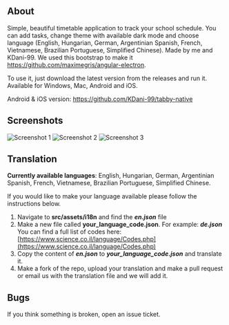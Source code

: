 ## About
Simple, beautiful timetable application to track your school schedule. You can add tasks, change theme with available dark mode and choose language (English, Hungarian, German, Argentinian Spanish, French, Vietnamese, Brazilian Portuguese, Simplified Chinese).
Made by me and KDani-99. We used this bootstrap to make it https://github.com/maximegris/angular-electron.

To use it, just download the latest version from the releases and run it.
Available for Windows, Mac, Android and iOS.

Android & iOS version: https://github.com/KDani-99/tabby-native

## Screenshots

![Screenshot 1](/src/screenshots/1.png)
![Screenshot 2](/src/screenshots/2.png)
![Screenshot 3](/src/screenshots/3.png)

## Translation
**Currently available languages**: English, Hungarian, German, Argentinian Spanish, French, Vietnamese, Brazilian Portuguese, Simplified Chinese.

If you would like to make your language available please follow the instructions below.
 1. Navigate to **src/assets/i18n** and find the ***en.json*** file
 2. Make a new file called **your_language_code.json**. For example: ***de.json***
 You can find a full list of codes here: [https://www.science.co.il/language/Codes.php](https://www.science.co.il/language/Codes.php)
 3. Copy the content of ***en.json*** to ***your_language_code.json*** and translate it.
 4. Make a fork of the repo, upload your translation and make a pull request or email us with the translation file and we will add it.

## Bugs
If you think something is broken, open an issue ticket.
